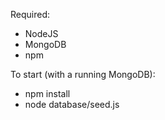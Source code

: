 Required:
- NodeJS
- MongoDB
- npm

To start (with a running MongoDB):
- npm install
- node database/seed.js
